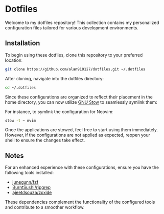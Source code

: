 # Dotfiles

Welcome to my dotfiles repository!
This collection contains my personalized configuration files tailored for various development environments.

## Installation

To begin using these dotfiles, clone this repository to your preferred location:

```bash
git clone https://github.com/alan910127/dotfiles.git ~/.dotfiles
```

After cloning, navigate into the dotfiles directory:

```bash
cd ~/.dotfiles
```

Since these configurations are organized to reflect their placement in the home directory, you can now utilize [GNU Stow](https://www.gnu.org/software/stow/) to seamlessly symlink them:

For instance, to symlink the configuration for Neovim:

```bash
stow -t ~ nvim
```

Once the applications are stowed, feel free to start using them immediately.
However, if the configurations are not applied as expected, reopen your shell to ensure the changes take effect.

## Notes

For an enhanced experience with these configurations, ensure you have the following tools installed:

- [junegunn/fzf](https://github.com/junegunn/fzf)
- [BurntSushi/ripgrep](https://github.com/BurntSushi/ripgrep)
- [ajeetdsouza/zoxide](https://github.com/ajeetdsouza/zoxide)

These dependencies complement the functionality of the configured tools and contribute to a smoother workflow.
